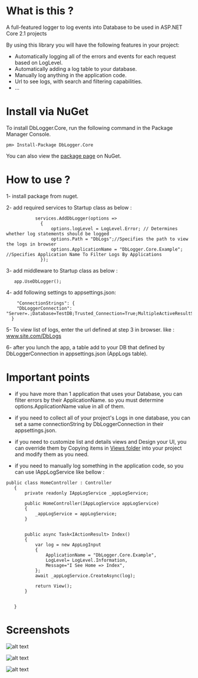 # What is this ?

A full-featured logger to log events into Database to be used in ASP.NET Core 2.1 projects

By using this library you will have the following features in your project:
- Automatically logging all of the errors and events for each request based on LogLevel.
- Automatically adding  a log table to your database.
- Manually log anything in the application code.
- Url to see logs, with search and filtering capabilities.
- ...
# Install via NuGet

To install DbLogger.Core, run the following command in the Package Manager Console.
```code
pm> Install-Package DbLogger.Core
```
You can also view the [package page](https://www.nuget.org/packages/DbLogger.Core) on NuGet.

# How to use ?


1- install package from nuget.

2- add required services to Startup class as below :

```code
           services.AddDbLogger(options =>
             {
                 options.logLevel = LogLevel.Error; // Determines whether log statements should be logged 
                 options.Path = "DbLogs";//Specifies the path to view the logs in browser
                 options.ApplicationName = "DbLogger.Core.Example"; //Specifies Application Name To Filter Logs By Applications
             });
```

 
3- add middleware to Startup class as below :

```code
   app.UseDbLogger();
```
4- add following settings to appsettings.json:

```code
    "ConnectionStrings": {
    "DbLoggerConnection": "Server=.;Database=TestDB;Trusted_Connection=True;MultipleActiveResultSets=true",
  }
```
5- To view list of logs, enter the url defined at step 3 in browser. like : www.site.com/DbLogs

6- after you lunch the app, a table add to your DB that defined by DbLoggerConnection in appsettings.json (AppLogs table).

# Important points
- if you have more than 1 application that uses your Database, you can filter errors by their ApplicationName. so you must determine options.ApplicationName value in all of them.

 - if you need to collect all of your project's Logs in one database, you can set a same connectionString by DbLoggerConnection in their appsettings.json.
 
 - if you need to customize list and details views and Design your UI, you can override them by Copying items in [Views folder](https://github.com/hamed-shirbandi/DbLogger.Core/tree/master/DbLogger.Core/Views) into your project and modify them as you need.
 
 - if you need to manually log something in the application code, so you can use IAppLogService like bellow :
 ```code
 public class HomeController : Controller
    {
        private readonly IAppLogService _appLogService;

        public HomeController(IAppLogService appLogService)
        {
            _appLogService = appLogService;
        }


        public async Task<IActionResult> Index()
        {
            var log = new AppLogInput
            {
                ApplicationName = "DbLogger.Core.Example",
                LogLevel= LogLevel.Information,
                Message="I See Home => Index",
            };
            await _appLogService.CreateAsync(log);

            return View();
        }


    }
```
 
# Screenshots

![alt text](https://github.com/hamed-shirbandi/DbLogger.Core/blob/master/DbLogger.Core.Example/wwwroot/images/11.png)

![alt text](https://github.com/hamed-shirbandi/DbLogger.Core/blob/master/DbLogger.Core.Example/wwwroot/images/22.png)


![alt text](https://github.com/hamed-shirbandi/DbLogger.Core/blob/master/DbLogger.Core.Example/wwwroot/images/3.png)
